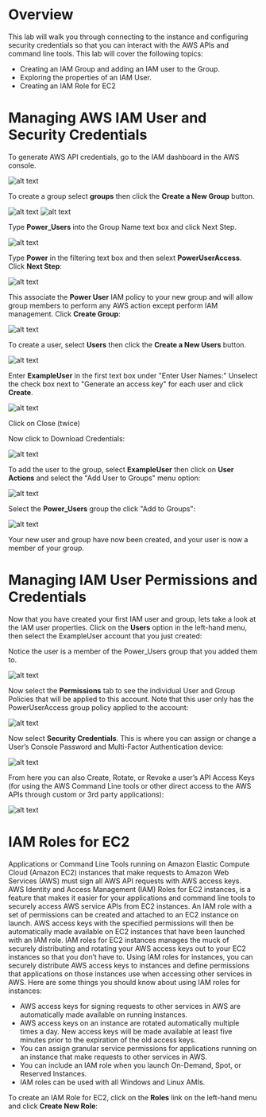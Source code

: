 
# Overview

This lab will walk you through connecting to the instance and configuring security credentials so that you can interact with the AWS APIs and command line tools.  This lab will cover the following topics:
* Creating an IAM Group and adding an IAM user to the Group.
* Exploring the properties of an IAM User.
* Creating an IAM Role for EC2

# Managing AWS IAM User and Security Credentials

To generate AWS API credentials, go to the IAM dashboard in the AWS console.

![alt text](https://github.com/skinnytimmy/aws-security-labs-bkk/blob/master/Module-1/Security-Fundamentals/images/image1.png "Select IAM from the console")


To create a group select **groups** then click the **Create a New Group** button.

![alt text](https://github.com/skinnytimmy/aws-security-labs-bkk/blob/master/Module-1/Security-Fundamentals/images/image2.png "Select Groups")
![alt text](https://github.com/skinnytimmy/aws-security-labs-bkk/blob/master/Module-1/Security-Fundamentals/images/image3.png "Create a New Group")

Type **Power_Users** into the Group Name text box and click Next Step.

![alt text](https://github.com/skinnytimmy/aws-security-labs-bkk/blob/master/Module-1/Security-Fundamentals/images/image4.png "Enter Power_Users group name")

Type **Power** in the filtering text box and then selext **PowerUserAccess**. Click **Next Step**:

![alt text](https://github.com/skinnytimmy/aws-security-labs-bkk/blob/master/Module-1/Security-Fundamentals/images/image5.png "Select PowerUserAccess From Filter")

This associate the **Power User** IAM policy to your new group and will allow group members to perform any AWS action except perform IAM management. Click **Create Group**:

![alt text](https://github.com/skinnytimmy/aws-security-labs-bkk/blob/master/Module-1/Security-Fundamentals/images/image6.png "Select Create Group")

To create a user, select **Users** then click the **Create a New Users** button.

![alt text](https://github.com/skinnytimmy/aws-security-labs-bkk/blob/master/Module-1/Security-Fundamentals/images/image7.png "Select Create New Users")

Enter **ExampleUser** in the first text box under "Enter User Names:" Unselect the check box next to "Generate an access key" for each user and click **Create**.

![alt text](https://github.com/skinnytimmy/aws-security-labs-bkk/blob/master/Module-1/Security-Fundamentals/images/image8.png "Enter ExampleUser")

Click on Close (twice)

Now click to Download Credentials:

![alt text](https://github.com/skinnytimmy/aws-security-labs-bkk/blob/master/Module-1/Security-Fundamentals/images/image9.png "Download Credentials")

To add the user to the group, select **ExampleUser** then click on **User Actions** and select the "Add User to Groups" menu option:

![alt text](https://github.com/skinnytimmy/aws-security-labs-bkk/blob/master/Module-1/Security-Fundamentals/images/image10.png "Add User To Groups")

Select the **Power_Users** group the click "Add to Groups":

![alt text](https://github.com/skinnytimmy/aws-security-labs-bkk/blob/master/Module-1/Security-Fundamentals/images/image11.png "Add Power_Users Group To Groups")

Your new user and group have now been created, and your user is now a member of your group. 



# Managing IAM User Permissions and Credentials

Now that you have created your first IAM user and group, lets take a look at the IAM user properties.  Click on the **Users** option in the left-hand menu, then select the ExampleUser account that you just created: 

Notice the user is a member of the Power_Users group that you added them to.

![alt text](https://github.com/skinnytimmy/aws-security-labs-bkk/blob/master/Module-1/Security-Fundamentals/images/image2-1.png "Confirm group membership")

Now select the **Permissions** tab to see the individual User and Group Policies that will be applied to this account. Note that this user only has the PowerUserAccess group policy applied to the account:

![alt text](https://github.com/skinnytimmy/aws-security-labs-bkk/blob/master/Module-1/Security-Fundamentals/images/image2-2.png "View user permissions")

Now select **Security Credentials**. This is where you can assign or change a User’s Console Password and Multi-Factor Authentication device:

![alt text](https://github.com/skinnytimmy/aws-security-labs-bkk/blob/master/Module-1/Security-Fundamentals/images/image2-3.png "View security credentials")

From here you can also Create, Rotate, or Revoke a user’s API Access Keys (for using the AWS Command Line tools or other direct access to the AWS APIs through custom or 3rd party applications):

![alt text](https://github.com/skinnytimmy/aws-security-labs-bkk/blob/master/Module-1/Security-Fundamentals/images/image2-4.png "View API Access Key Details")


# IAM Roles for EC2

Applications or Command Line Tools running on Amazon Elastic Compute Cloud (Amazon EC2) instances that make requests to Amazon Web Services (AWS) must sign all AWS API requests with AWS access keys. AWS Identity and Access Management (IAM) Roles for EC2 instances, is a feature that makes it easier for your applications and command line tools to securely access AWS service APIs from EC2 instances. An IAM role with a set of permissions can be created and attached to an EC2 instance on launch.  AWS access keys with the specified permissions will then be automatically made available on EC2 instances that have been launched with an IAM role. IAM roles for EC2 instances manages the muck of securely distributing and rotating your AWS access keys out to your EC2 instances so that you don’t have to.
Using IAM roles for instances, you can securely distribute AWS access keys to instances and define permissions that applications on those instances use when accessing other services in AWS. Here are some things you should know about using IAM roles for instances:


* AWS access keys for signing requests to other services in AWS are automatically made available on running instances.
* AWS access keys on an instance are rotated automatically multiple times a day. New access keys will be made available at least five minutes prior to the expiration of the old access keys.
* You can assign granular service permissions for applications running on an instance that make requests to other services in AWS.
* You can include an IAM role when you launch On-Demand, Spot, or Reserved Instances.
* IAM roles can be used with all Windows and Linux AMIs. 

To create an IAM Role for EC2, click on the **Roles** link on the left-hand menu and click **Create New Role**:


